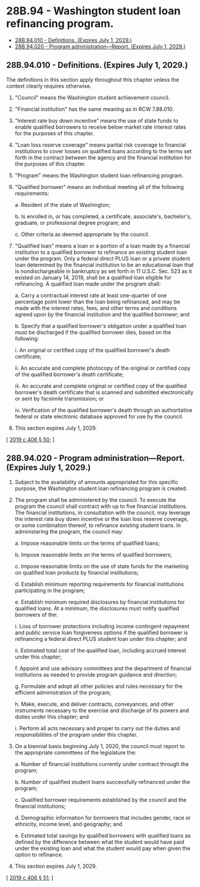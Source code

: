 # 28B.94 - Washington student loan refinancing program.
* [28B.94.010 - Definitions. (Expires July 1, 2029.)](#28b94010---definitions-expires-july-1-2029)
* [28B.94.020 - Program administration—Report. (Expires July 1, 2029.)](#28b94020---program-administrationreport-expires-july-1-2029)
## 28B.94.010 - Definitions. (Expires July 1, 2029.)
The definitions in this section apply throughout this chapter unless the context clearly requires otherwise.

1. "Council" means the Washington student achievement council.

2. "Financial institution" has the same meaning as in RCW 7.88.010.

3. "Interest rate buy down incentive" means the use of state funds to enable qualified borrowers to receive below market rate interest rates for the purposes of this chapter.

4. "Loan loss reserve coverage" means partial risk coverage to financial institutions to cover losses on qualified loans according to the terms set forth in the contract between the agency and the financial institution for the purposes of this chapter.

5. "Program" means the Washington student loan refinancing program.

6. "Qualified borrower" means an individual meeting all of the following requirements:

   a. Resident of the state of Washington;

   b. Is enrolled in, or has completed, a certificate, associate's, bachelor's, graduate, or professional degree program; and

   c. Other criteria as deemed appropriate by the council.

7. "Qualified loan" means a loan or a portion of a loan made by a financial institution to a qualified borrower to refinance an existing student loan under the program. Only a federal direct PLUS loan or a private student loan determined by the financial institution to be an educational loan that is nondischargeable in bankruptcy as set forth in 11 U.S.C. Sec. 523 as it existed on January 14, 2019, shall be a qualified loan eligible for refinancing. A qualified loan made under the program shall:

   a. Carry a contractual interest rate at least one-quarter of one percentage point lower than the loan being refinanced, and may be made with the interest rates, fees, and other terms and conditions agreed upon by the financial institution and the qualified borrower; and

   b. Specify that a qualified borrower's obligation under a qualified loan must be discharged if the qualified borrower dies, based on the following:

      i. An original or certified copy of the qualified borrower's death certificate;

      ii. An accurate and complete photocopy of the original or certified copy of the qualified borrower's death certificate;

      iii. An accurate and complete original or certified copy of the qualified borrower's death certificate that is scanned and submitted electronically or sent by facsimile transmission; or

      iv. Verification of the qualified borrower's death through an authoritative federal or state electronic database approved for use by the council.

8. This section expires July 1, 2029.

\[ [2019 c 406 § 50](http://lawfilesext.leg.wa.gov/biennium/2019-20/Pdf/Bills/Session%20Laws/House/2158-S2.SL.pdf?cite=2019%20c%20406%20§%2050); \]

## 28B.94.020 - Program administration—Report. (Expires July 1, 2029.)
1. Subject to the availability of amounts appropriated for this specific purpose, the Washington student loan refinancing program is created.

2. The program shall be administered by the council. To execute the program the council shall contract with up to five financial institutions. The financial institutions, in consultation with the council, may leverage the interest rate buy down incentive or the loan loss reserve coverage, or some combination thereof, to refinance existing student loans. In administering the program, the council may:

   a. Impose reasonable limits on the terms of qualified loans;

   b. Impose reasonable limits on the terms of qualified borrowers;

   c. Impose reasonable limits on the use of state funds for the marketing on qualified loan products by financial institutions;

   d. Establish minimum reporting requirements for financial institutions participating in the program;

   e. Establish minimum required disclosures by financial institutions for qualified loans. At a minimum, the disclosures must notify qualified borrowers of the:

      i. Loss of borrower protections including income contingent repayment and public service loan forgiveness options if the qualified borrower is refinancing a federal direct PLUS student loan under this chapter; and

      ii. Estimated total cost of the qualified loan, including accrued interest under this chapter;

   f. Appoint and use advisory committees and the department of financial institutions as needed to provide program guidance and direction;

   g. Formulate and adopt all other policies and rules necessary for the efficient administration of the program;

   h. Make, execute, and deliver contracts, conveyances, and other instruments necessary to the exercise and discharge of its powers and duties under this chapter; and

   i. Perform all acts necessary and proper to carry out the duties and responsibilities of the program under this chapter.

3. On a biennial basis beginning July 1, 2020, the council must report to the appropriate committees of the legislature the:

   a. Number of financial institutions currently under contract through the program;

   b. Number of qualified student loans successfully refinanced under the program;

   c. Qualified borrower requirements established by the council and the financial institutions;

   d. Demographic information for borrowers that includes gender, race or ethnicity, income level, and geography; and

   e. Estimated total savings by qualified borrowers with qualified loans as defined by the difference between what the student would have paid under the existing loan and what the student would pay when given the option to refinance.

4. This section expires July 1, 2029.

\[ [2019 c 406 § 51](http://lawfilesext.leg.wa.gov/biennium/2019-20/Pdf/Bills/Session%20Laws/House/2158-S2.SL.pdf?cite=2019%20c%20406%20§%2051); \]

